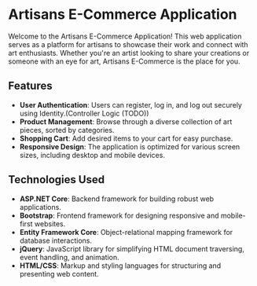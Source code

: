 

# Artisans E-Commerce Application

Welcome to the Artisans E-Commerce Application! This web application serves as a platform for artisans to showcase their work and connect with art enthusiasts. Whether you're an artist looking to share your creations or someone with an eye for art, Artisans E-Commerce is the place for you.

## Features

- **User Authentication**: Users can register, log in, and log out securely using Identity.(Controller Logic (TODO))
- **Product Management**: Browse through a diverse collection of art pieces, sorted by categories.
- **Shopping Cart**: Add desired items to your cart for easy purchase.
- **Responsive Design**: The application is optimized for various screen sizes, including desktop and mobile devices.

## Technologies Used

- **ASP.NET Core**: Backend framework for building robust web applications.
- **Bootstrap**: Frontend framework for designing responsive and mobile-first websites.
- **Entity Framework Core**: Object-relational mapping framework for database interactions.
- **jQuery**: JavaScript library for simplifying HTML document traversing, event handling, and animation.
- **HTML/CSS**: Markup and styling languages for structuring and presenting web content.




